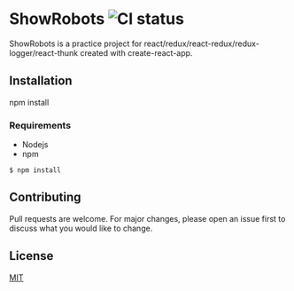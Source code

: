 # ShowRobots ![CI status](https://img.shields.io/badge/build-passing-brightgreen.svg)

ShowRobots is a practice project for react/redux/react-redux/redux-logger/react-thunk created with create-react-app.

## Installation
npm install

### Requirements
* Nodejs
* npm

`$ npm install`


## Contributing
Pull requests are welcome. For major changes, please open an issue first to discuss what you would like to change.

## License
[MIT](https://choosealicense.com/licenses/mit/)
